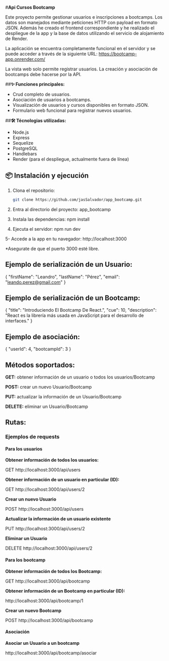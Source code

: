 #<b>Api Cursos Bootcamp</b>

Este proyecto permite gestionar usuarios e inscripciones a bootcamps. Los datos son manejados mediante peticiones HTTP con payload en formato JSON. Además he creado el frontend correspondiente y he realizado el despliegue de la app y la base de datos utilizando el servicio de alojamiento de Render.

La aplicación se encuentra completamente funcional en el servidor y se puede acceder a través de la siguiente URL: https://bootcamp-app.onrender.com/

La vista web solo permite registrar usuarios. La creación y asociación de bootcamps debe hacerse por la API.


##<b>✨ Funciones principales:</b> 

- Crud completo de usuarios.
- Asociación de usuarios a bootcamps.
- Visualización de usuarios y cursos disponibles en formato JSON.
- Formulario web funcional para registrar nuevos usuarios.

##<b>🛠️ Técnologias utilizadas:</b>

- Node.js
- Express
- Sequelize
- PostgreSQL
- Handlebars 
- Render (para el despliegue, actualmente fuera de línea)


## 📦 Instalación y ejecución

1. Clona el repositorio:
   ```bash
   git clone https://github.com/jasSalvador/app_bootcamp.git

2. Entra al directorio del proyecto:
   app_bootcamp

3. Instala las dependencias:
   npm install

4. Ejecuta el servidor:
   npm run dev

5- Accede a la app en tu navegador:
   http://localhost:3000
   
*Asegurate de que el puerto 3000 esté libre.


## Ejemplo de serialización de un Usuario:

{ "firstName": "Leandro", "lastName": "Pérez", "email": "leando.perez@gmail.com" }


## Ejemplo de serialización de un Bootcamp:

{ "title": "Introduciendo El Bootcamp De React.", "cue": 10, "description": "React es la librería más usada en JavaScript para el desarrollo de interfaces." }


## Ejemplo de asociación:

{  "userId": 4,  "bootcampId": 3 }


## Métodos soportados:

<b>GET:</b> obtener información de un usuario o todos los usuarios/Bootcamp

<b>POST:</b> crear un nuevo Usuario/Bootcamp

<b>PUT:</b> actualizar la información de un Usuario/Bootcamp

<b>DELETE:</b> eliminar un Usuario/Bootcamp


## Rutas:

### Ejemplos de requests

#### <b>Para los usuarios</b>

<b>Obtener información de todos los usuarios:</b>

GET http://localhost:3000/api/users


<b>Obtener información de un usuario en particular (ID):</b>

GET http://localhost:3000/api/users/2


<b>Crear un nuevo Usuario</b>

POST http://localhost:3000/api/users


<b>Actualizar la información de un usuario existente</b>

PUT http://localhost:3000/api/users/2


<b>Eliminar un Usuario</b>

DELETE http://localhost:3000/api/users/2


#### <b>Para los bootcamp</b>

<b>Obtener información de todos los Bootcamp:</b>

GET http://localhost:3000/api/bootcamp


<b>Obtener información de un Bootcamp en particular (ID):</b>

http://localhost:3000/api/bootcamp/1


<b>Crear un nuevo Bootcamp</b>

POST http://localhost:3000/api/bootcamp


#### <b>Asociación</b>

<b>Asociar un Usuario a un bootcamp</b>

http://localhost:3000/api/bootcamp/asociar